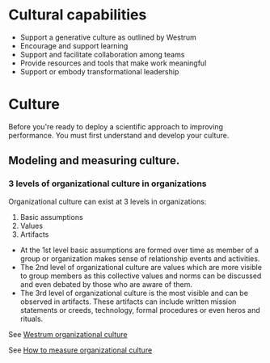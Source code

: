# Cultural capabilities

* Support a generative culture as outlined by Westrum
* Encourage and support learning
* Support and facilitate collaboration among teams
* Provide resources and tools that make work meaningful
* Support or embody transformational leadership


# Culture

Before you're ready to deploy a scientific approach to improving performance. You must first understand and develop your culture. 

## Modeling and measuring culture. 

### 3 levels of organizational culture in organizations

Organizational culture can exist at 3 levels in organizations:
  1. Basic assumptions
  2. Values
  3. Artifacts

  - At the 1st level basic assumptions are formed over time as member of a group or organization makes sense of relationship events and activities. 
  - The 2nd level of organizational culture are values which are more visible to group members as this collective values and norms 
can be discussed and even debated by those who are aware of them. 
  - The 3rd level of organizational culture is the most visible and can be observed in artifacts. These artifacts can include written mission statements or creeds, technology, formal procedures or even heros and rituals. 

See [Westrum organizational culture](Westrum-organizational-culture.md)

See [How to measure organizational culture](how-to-measure-organizational-culture.md)
